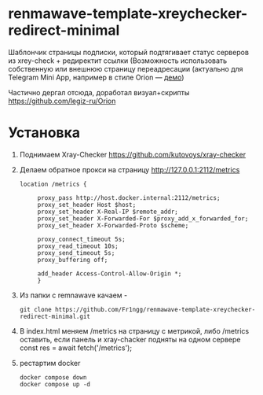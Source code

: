 # renmawave-template-xreychecker-redirect-minimal
Шаблончик страницы подписки, который подтягивает статус серверов из xrey-check + редиректит ссылки 
(Возможность использовать собственную или внешнюю страницу переадресации (актуально для Telegram Mini App, например в стиле Orion — [демо](https://github.com/legiz-ru/Orion/blob/main/docs/redirect-page/index.html))

Частично дергал отсюда, доработал визуал+скрипты https://github.com/legiz-ru/Orion

# Установка 
1) Поднимаем Xray-Checker https://github.com/kutovoys/xray-checker
2) Делаем обратное прокси на страницу http://127.0.0.1:2112/metrics

 
       location /metrics {
   
            proxy_pass http://host.docker.internal:2112/metrics;
            proxy_set_header Host $host;
            proxy_set_header X-Real-IP $remote_addr;
            proxy_set_header X-Forwarded-For $proxy_add_x_forwarded_for;
            proxy_set_header X-Forwarded-Proto $scheme;
   
            proxy_connect_timeout 5s;
            proxy_read_timeout 10s;
            proxy_send_timeout 5s;
            proxy_buffering off;

            add_header Access-Control-Allow-Origin *;
            }

4) Из папки с remnawave качаем -

       git clone https://github.com/Fr1ngg/renmawave-template-xreychecker-redirect-minimal.git
   
6) В index.html меняем /metrics на страницу с метрикой, либо /metrics оставить, если панель и xray-chacker подняты на одном сервере
   const res = await fetch('/metrics');
7) рестартим docker
   
       docker compose down
       docker compose up -d
